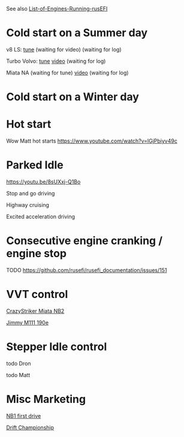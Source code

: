 See also [List-of-Engines-Running-rusEFI](List-of-Engines-Running-rusEFI)

# Cold start on a Summer day

v8 LS: [tune](https://rusefi.com/online/view.php?msq=495)
(waiting for video)
(waiting for log)

Turbo Volvo: [tune](https://rusefi.com/online/view.php?msq=541)
[video](https://youtu.be/n8Znw2P6ALw)
(waiting for log)

Miata NA
(waiting for tune)
[video](https://youtu.be/r-RgwNGDV78)
(waiting for log)

# Cold start on a Winter day



# Hot start

Wow Matt hot starts https://www.youtube.com/watch?v=lGjPbiyv49c

# Parked Idle

https://youtu.be/8sUXxj-Q1Bo

Stop and go driving

Highway cruising

Excited acceleration driving


# Consecutive engine cranking / engine stop
TODO https://github.com/rusefi/rusefi_documentation/issues/151

# VVT control

[CrazyStriker Miata NB2](https://rusefi.com/online/?vehicleName=H72_CS_NB2&user_id=853)

[Jimmy M111 190e](https://rusefi.com/online/?vehicleName=Jimmys+190e+that+runs+good&user_id=1115)

# Stepper Idle control

todo Dron

todo Matt

# Misc Marketing

[NB1 first drive](https://www.youtube.com/watch?v=rxwOemGg5F4)

[Drift Championship](https://www.youtube.com/watch?v=y4h5dAlh6tE)

